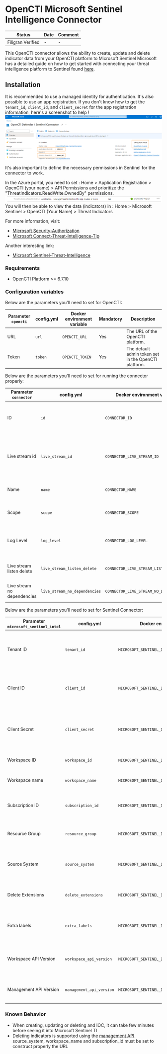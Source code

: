 # OpenCTI Microsoft Sentinel Intelligence Connector

| Status            | Date | Comment |
|-------------------|------|---------|
| Filigran Verified | -    | -       |

This OpenCTI connector allows the ability to create, update and delete indicator data from your OpenCTI platform to
Microsoft Sentinel
Microsoft has a detailed guide on how to get started with connecting your threat intelligence platform to Sentinel
found [here](https://learn.microsoft.com/en-us/azure/sentinel/connect-threat-intelligence-upload-api).

## Installation

It is recommended to use a managed identity for authentication. It's also possible to use an app registration.
If you don't know how to get the `tenant_id`, `client_id`, and `client_secret` for the app registration information,
here's a screenshot to
help !
![Sentinel_variables](./doc/sentinel_info_variables.png)

It's also important to define the necessary permissions in Sentinel for the connector to work.

In the Azure portal, you need to set :
Home > Application Registration > OpenCTI (your name) > API Permissions
and prioritize the "ThreatIndicators.ReadWrite.OwnedBy" permissions.
![Sentinel_permission](./doc/permission_mandatory.png)
You will then be able to view the data (indicators) in :
Home > Microsoft Sentinel > OpenCTI (Your Name) > Threat Indicators

For more information, visit:

- [Microsoft Security-Authorization](https://learn.microsoft.com/en-us/graph/security-authorization)
- [Microsoft Connect-Threat-Intelligence-Tip](https://learn.microsoft.com/en-us/azure/sentinel/connect-threat-intelligence-tip)

Another interesting link:

- [Microsoft Sentinel-Threat-Intelligence](https://learn.microsoft.com/en-us/azure/architecture/example-scenario/data/sentinel-threat-intelligence#import-threat-indicators-with-the-platforms-data-connector)

### Requirements

- OpenCTI Platform >= 6.7.10

### Configuration variables

Below are the parameters you'll need to set for OpenCTI:

| Parameter `opencti` | config.yml | Docker environment variable | Mandatory | Description                                          |
|---------------------|------------|-----------------------------|-----------|------------------------------------------------------|
| URL                 | `url`      | `OPENCTI_URL`               | Yes       | The URL of the OpenCTI platform.                     |
| Token               | `token`    | `OPENCTI_TOKEN`             | Yes       | The default admin token set in the OpenCTI platform. |

Below are the parameters you'll need to set for running the connector properly:

| Parameter `connector`       | config.yml                    | Docker environment variable             | Default                           | Mandatory | Description                                                                            |
|-----------------------------|-------------------------------|-----------------------------------------|-----------------------------------|-----------|----------------------------------------------------------------------------------------|
| ID                          | `id`                          | `CONNECTOR_ID`                          | /                                 | Yes       | A unique `UUIDv4` identifier for this connector instance.                              |
| Live stream id              | `live_stream_id`              | `CONNECTOR_LIVE_STREAM_ID`              | /                                 | Yes       | The Live Stream ID of the stream created in the OpenCTI interface. A unique `UUIDv4`.  |
| Name                        | `name`                        | `CONNECTOR_NAME`                        | `Microsoft Sentinel Intel Master` | No        | Full name of the connector : `Microsoft Sentinel`.                                     |
| Scope                       | `scope`                       | `CONNECTOR_SCOPE`                       | `sentinel`                        | No        | Must be `sentinel`, not used in this connector.                                        |
| Log Level                   | `log_level`                   | `CONNECTOR_LOG_LEVEL`                   | `error`                           | No        | Determines the verbosity of the logs. Options are `debug`, `info`, `warn`, or `error`. |
| Live stream listen delete   | `live_stream_listen_delete`   | `CONNECTOR_LIVE_STREAM_LISTEN_DELETE`   | `true`                            | No        | The Live Stream listen delete must be `true`.                                          |
| Live stream no dependencies | `live_stream_no_dependencies` | `CONNECTOR_LIVE_STREAM_NO_DEPENDENCIES` | `true`                            | No        | The Live Stream no dependencies must be `true`.                                        |

Below are the parameters you'll need to set for Sentinel Connector:

| Parameter `microsoft_sentinel_intel` | config.yml               | Docker environment variable                       | Default                    | Mandatory | Description                                                                         |
|--------------------------------------|--------------------------|---------------------------------------------------|----------------------------|-----------|-------------------------------------------------------------------------------------|
| Tenant ID                            | `tenant_id`              | `MICROSOFT_SENTINEL_INTEL_TENANT_ID`              | /                          | Yes       | Your Azure App Tenant ID, see the screenshot to help you find this information.     |
| Client ID                            | `client_id`              | `MICROSOFT_SENTINEL_INTEL_CLIENT_ID`              | /                          | Yes       | Your Azure App Client ID, see the screenshot to help you find this information.     |
| Client Secret                        | `client_secret`          | `MICROSOFT_SENTINEL_INTEL_CLIENT_SECRET`          | /                          | Yes       | Your Azure App Client secret, See the screenshot to help you find this information. |
| Workspace ID                         | `workspace_id`           | `MICROSOFT_SENTINEL_INTEL_WORKSPACE_ID`           | /                          | Yes       | Your Azure Workspace ID                                                             |
| Workspace name                       | `workspace_name`         | `MICROSOFT_SENTINEL_INTEL_WORKSPACE_NAME`         | /                          | Yes       | The name of the log analytics workspace                                             |
| Subscription ID                      | `subscription_id`        | `MICROSOFT_SENTINEL_INTEL_SUBSCRIPTION_ID`        | /                          | Yes       | The subscription id where the Log Analytics is                                      |
| Resource Group                       | `resource_group`         | `MICROSOFT_SENTINEL_INTEL_RESOURCE_GROUP`         | `default`                  | No        | The name of the resource group where the log analytics is                           |
| Source System                        | `source_system`          | `MICROSOFT_SENTINEL_INTEL_SOURCE_SYSTEM`          | `Opencti Stream Connector` | No        | The name of the source system displayed in Microsoft Sentinel                       |
| Delete Extensions                    | `delete_extensions`      | `MICROSOFT_SENTINEL_INTEL_DELETE_EXTENSIONS`      | `True`                     | No        | Delete the extensions in the stix bundle sent to the SIEM                           |
| Extra labels                         | `extra_labels`           | `MICROSOFT_SENTINEL_INTEL_EXTRA_LABELS`           | `[]`                       | No        | Extra labels added to the bundle sent. String separated by comma                    |
| Workspace API Version                | `workspace_api_version`  | `MICROSOFT_SENTINEL_INTEL_WORKSPACE_API_VERSION`  | `2024-02-01-preview`       | No        | API version of the Microsoft log analytics workspace interface                      |
| Management API Version               | `management_api_version` | `MICROSOFT_SENTINEL_INTEL_MANAGEMENT_API_VERSION` | `2025-03-01`               | No        | API version of the Microsoft management interface                                   |

### Known Behavior

- When creating, updating or deleting and IOC, it can take few minutes before seeing it into Microsoft Sentinel TI
- Deleting indicators is supported using
  the [management API](https://learn.microsoft.com/en-us/rest/api/securityinsights/threat-intelligence-indicator/delete?view=rest-securityinsights-2025-03-01&tabs=HTTP).
  source_system, workspace_name and subscription_id must be set to construct properly the URL
